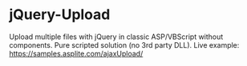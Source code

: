 # jQuery-Upload
Upload multiple files with jQuery in classic ASP/VBScript without components. Pure scripted solution (no 3rd party DLL).
Live example: https://samples.asplite.com/ajaxUpload/
